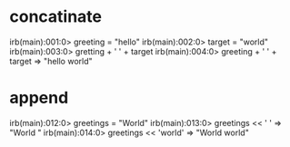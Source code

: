 # concatinate 

irb(main):001:0> greeting = "hello"
irb(main):002:0> target = "world"
irb(main):003:0> gretting + ' ' + target
irb(main):004:0> greeting + ' ' + target
=> "hello world"

# append 

irb(main):012:0> greetings = "World"
irb(main):013:0> greetings << ' '
=> "World "
irb(main):014:0> greetings << 'world'
=> "World world"
